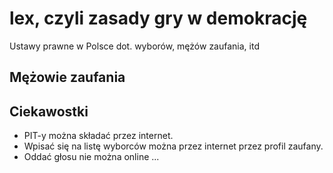 # lex, czyli zasady gry w demokrację
Ustawy prawne w Polsce dot. wyborów, mężów zaufania, itd

## Mężowie zaufania


## Ciekawostki

+ PIT-y można składać przez internet. 
+ Wpisać się na listę wyborców można przez internet przez profil zaufany.
+ Oddać głosu nie można online ...
